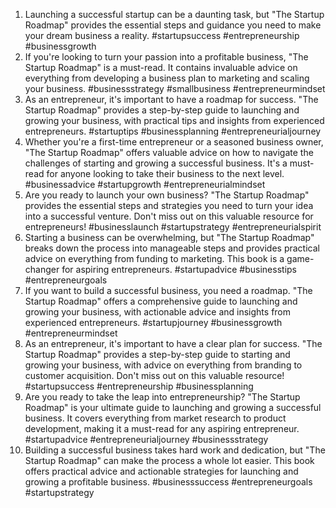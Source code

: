 1. Launching a successful startup can be a daunting task, but "The Startup Roadmap" provides the essential steps and guidance you need to make your dream business a reality. #startupsuccess #entrepreneurship #businessgrowth
2. If you're looking to turn your passion into a profitable business, "The Startup Roadmap" is a must-read. It contains invaluable advice on everything from developing a business plan to marketing and scaling your business. #businessstrategy #smallbusiness #entrepreneurmindset
3. As an entrepreneur, it's important to have a roadmap for success. "The Startup Roadmap" provides a step-by-step guide to launching and growing your business, with practical tips and insights from experienced entrepreneurs. #startuptips #businessplanning #entrepreneurialjourney
4. Whether you're a first-time entrepreneur or a seasoned business owner, "The Startup Roadmap" offers valuable advice on how to navigate the challenges of starting and growing a successful business. It's a must-read for anyone looking to take their business to the next level. #businessadvice #startupgrowth #entrepreneurialmindset
5. Are you ready to launch your own business? "The Startup Roadmap" provides the essential steps and strategies you need to turn your idea into a successful venture. Don't miss out on this valuable resource for entrepreneurs! #businesslaunch #startupstrategy #entrepreneurialspirit
6. Starting a business can be overwhelming, but "The Startup Roadmap" breaks down the process into manageable steps and provides practical advice on everything from funding to marketing. This book is a game-changer for aspiring entrepreneurs. #startupadvice #businesstips #entrepreneurgoals
7. If you want to build a successful business, you need a roadmap. "The Startup Roadmap" offers a comprehensive guide to launching and growing your business, with actionable advice and insights from experienced entrepreneurs. #startupjourney #businessgrowth #entrepreneurmindset
8. As an entrepreneur, it's important to have a clear plan for success. "The Startup Roadmap" provides a step-by-step guide to starting and growing your business, with advice on everything from branding to customer acquisition. Don't miss out on this valuable resource! #startupsuccess #entrepreneurship #businessplanning
9. Are you ready to take the leap into entrepreneurship? "The Startup Roadmap" is your ultimate guide to launching and growing a successful business. It covers everything from market research to product development, making it a must-read for any aspiring entrepreneur. #startupadvice #entrepreneurialjourney #businessstrategy
10. Building a successful business takes hard work and dedication, but "The Startup Roadmap" can make the process a whole lot easier. This book offers practical advice and actionable strategies for launching and growing a profitable business. #businesssuccess #entrepreneurgoals #startupstrategy
